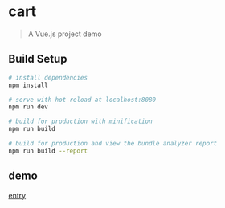# cart

> A Vue.js project demo

## Build Setup

``` bash
# install dependencies
npm install

# serve with hot reload at localhost:8080
npm run dev

# build for production with minification
npm run build

# build for production and view the bundle analyzer report
npm run build --report
```

## demo
[entry](https://greysalt.github.io/cart_vue/dist/index.html)